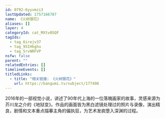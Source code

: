 ```yaml
---
id: 0792-6yyvmzi3
lastUpdated: 1757166787
name: 《火树银花》
aliases: []
layer: 4
categoryId: cat_MXtv05QF
tagIds:
  - tag_6irejv37
  - tag_95IHkghu
  - tag_5rvNRFVP
nsfw: false
parent: ""
relatedEntries: []
timelineEvents: []
titledLinks:
  - title: "相关链接: 《火树银花》"
    url: https://bangumi.tv/subject/177498
---
```


2016年的一部视觉小说，讲述了90年代上海的一位落魄画家的故事，灵感来源为芥川龙之介的《地狱变》。作品的画面皆为黑白滤镜处理过的照片与录像，演出精良，剧情和文本重点描摹主角的偏执狂，为艺术发疯堕入深渊的过程。